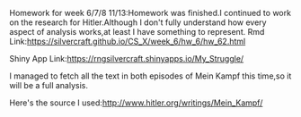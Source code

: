 ﻿
Homework for week 6/7/8
11/13:Homework was finished.I continued to work on the research for Hitler.Although I don't fully understand how every aspect of analysis works,at least I have something to represent.
Rmd Link:https://silvercraft.github.io/CS_X/week_6/hw_6/hw_62.html

Shiny App Link:https://rngsilvercraft.shinyapps.io/My_Struggle/

I managed to fetch all the text in both episodes of Mein Kampf this time,so it will be a full analysis.

Here's the source I used:http://www.hitler.org/writings/Mein_Kampf/
